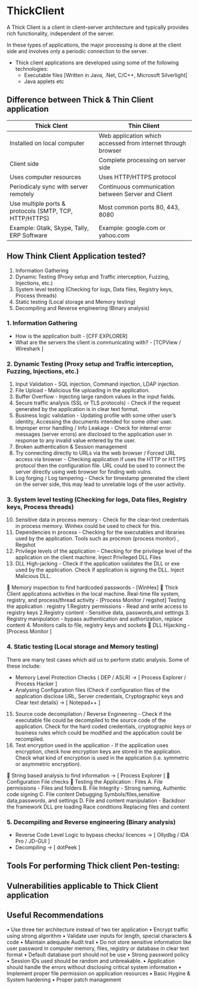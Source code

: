 # ThickClient

A Thick Client is a client in client–server architecture and typically provides rich functionality, independent of the server. 

In these types of applications, the major processing is done at the client side and involves only a periodic connection to the server.

- Thick client applications are developed using some of the following technologies:
  - Executable files [Written in Java, .Net, C/C++, Microsoft Silverlight]
  - Java applets etc

## Difference between Thick & Thin Client application
| Thick Clent  | Thin Client |
| ------------- | ------------- |
| Installed on local computer   | Web application which accessed from internet through browser |
| Client side   | Complete processing on server side  |
| Uses computer resources  | Uses HTTP/HTTPS protocol  |
| Periodicaly sync with server remotely  | Continuous communication between Server and Client  |
| Use multiple ports & protocols (SMTP, TCP, HTTP/HTTPS)  | Most common ports 80, 443, 8080  |
| Example: Gtalk, Skype, Tally, ERP Software  | Example: google.com or yahoo.com  |


## How Think Client Application tested?
1. Information Gathering
2. Dynamic Testing (Proxy setup and Traffic interception, Fuzzing, Injections, etc.)
3. System level testing (Checking for logs, Data files, Registry keys, Process threads)
4. Static testing (Local storage and Memory testing)
5. Decompiling and Reverse engineering (Binary analysis)

### 1. Information Gathering
 - How is the application built - [CFF EXPLORER]
 - What are the servers the client is communicating with? - [TCPView / Wireshark ]

### 2. Dynamic Testing (Proxy setup and Traffic interception, Fuzzing, Injections, etc.)

1.	Input Validation - SQL injection, Command injection, LDAP injection.
2.	File Upload - Malicious file uploading in the application. 
3.	Buffer Overflow -  Injecting large random values in the input fields.
4.	Secure traffic analysis (SSL or TLS protocols) - Check if the request generated by the application is in clear text format.
5.	Business logic validation - Updating profile with some other user’s identity, Accessing the documents intended for some other user.
6.	Improper error handling / Info Leakage - Check for  internal error messages (server errors) are disclosed to the application user in response to any invalid value entered by the user.
7.	Broken authentication & Session management
8.	Try connecting directly to URLs via the web browser / Forced URL access via browser - Checking application if  uses the HTTP or HTTPS protocol then the configuration file. URL could be used to connect the server directly using web browser for finding web vulns.
9.	Log forging / Log tampering - Check for timestamp generated the client on the server side, this may lead to unreliable logs of the user activity.


### 3. System level testing (Checking for logs, Data files, Registry keys, Process threads)

10.	Sensitive data in process memory - Check for the clear-text credentials in process memory. Winhex could be used to check for this.
11.	Dependencies in process - Checking for the executables and libraries used by the application. Tools such as procmon (process monitor) , Regshot 
12.	Privilege levels of the application - Checking for the privilege level of the application on the client machine. Inject Privileged DLL Files
13.	DLL High-jacking - Check if the application validates the DLL or exe used by the application.
Check if application is signing the DLL.
Inject Malicious DLL.

	Memory inspection to find hardcoded passwords - [WinHex]
	Thick Client applications activities in the local machine.  Real-time file system, registry, and process/thread activity - [Process Monitor / regshot]
Testing the application : registry
1.Registry permissions - Read and write access to registry keys
2.Registry content - Sensitive data, passwords,and settings
3. Registry manipulation - bypass authentication and authorization, replace content
4. Monitors calls to file, registry keys and sockets
	DLL Hijacking - [Process Monitor ]



### 4. Static testing (Local storage and Memory testing)
There are many test cases which aid us to perform static analysis. Some of these include:
- Memory Level Protection Checks ( DEP / ASLR) -> [ Process Explorer / Process Hacker ]
-	Analysing Configuration files (Check if configuration files of the application disclose URL, Server credentials, Cryptographic keys and Clear text details) -> [ Notepad++ ]
15.	Source code decompilation / Reverse Engineering - Check if the executable file could be decompiled to the source code of the application.
Check for the hard coded credentials, cryptographic keys or business rules which could be modified and the application could be recompiled. 
16.	Test encryption used in the application - If the application uses encryption, check how encryption keys are stored in the application. 
Check what kind of encryption is used in the application (i.e. symmetric or asymmetric encryption).




	String based analysis to find information -> [ Process Explorer ]
	Configuration File checks 
	Testing the Application : Files
A. File permissions - Files and folders
B. File Integrity - Strong naming, Authentic code signing
C. File content Debugging Symbols/files,sensitive data,passwords, and settings
D. File and content manipulation -
Backdoor the framework
DLL pre loading
Race conditions
Replacing files and content


### 5. Decompiling and Reverse engineering (Binary analysis)

- Reverse Code Level Logic to bypass checks/ licences -> [ Ollydbg / IDA Pro / JD-GUI ]
- Decompiling -> [ dotPeek ]


## Tools For performing Thick client Pen-testing:

## Vulnerabilities applicable to Thick Client application

## Useful Recommendations
•	Use three tier architecture instead of two tier application
•	Encrypt traffic using strong algorithm
•	Validate user inputs for length, special characters & code
•	Maintain adequate Audit trail
•	Do not store sensitive information like user password in computer memory, files, registry or database in clear text format 
•	Default database port should not be use
•	Strong password policy
•	Session IDs used should be random and unbreakable. 
•	Application should handle the errors without disclosing critical system information
•	Implement proper file permission on application resources
•	Basic Hygine & System hardening
•	Proper patch management

